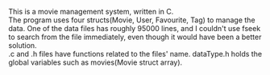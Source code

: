 This is a movie management system, written in C.<br>
The program uses four structs(Movie, User, Favourite, Tag) to manage the data.
One of the data files has roughly 95000 lines, and I couldn't use fseek to search from the file immediately, even though it would have been a better solution.<br>
.c and .h files have functions related to the files' name. dataType.h holds the global variables such as movies(Movie struct array). <br>
<br>
